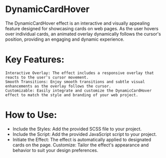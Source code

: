 # DynamicCardHover
The DynamicCardHover effect is an interactive and visually appealing feature designed for showcasing cards on web pages. As the user hovers over individual cards, an animated overlay dynamically follows the cursor's position, providing an engaging and dynamic experience.


# Key Features:

    Interactive Overlay: The effect includes a responsive overlay that reacts to the user's cursor movement.
    Smooth Transitions: Enjoy smooth transitions and subtle visual enhancements as the overlay follows the cursor.
    Customizable: Easily integrate and customize the DynamicCardHover effect to match the style and branding of your web project.

# How to Use:
<ul>
<li>
    Include the Styles: Add the provided SCSS file to your project.
</li>

<li>
    Include the Script: Add the provided JavaScript script to your project.
</li>

<li>
    Initiate the Effect: The effect is automatically applied to designated cards on the page.
    Customize: Tailor the effect's appearance and behavior to suit your design preferences.
</li>
</ul>
